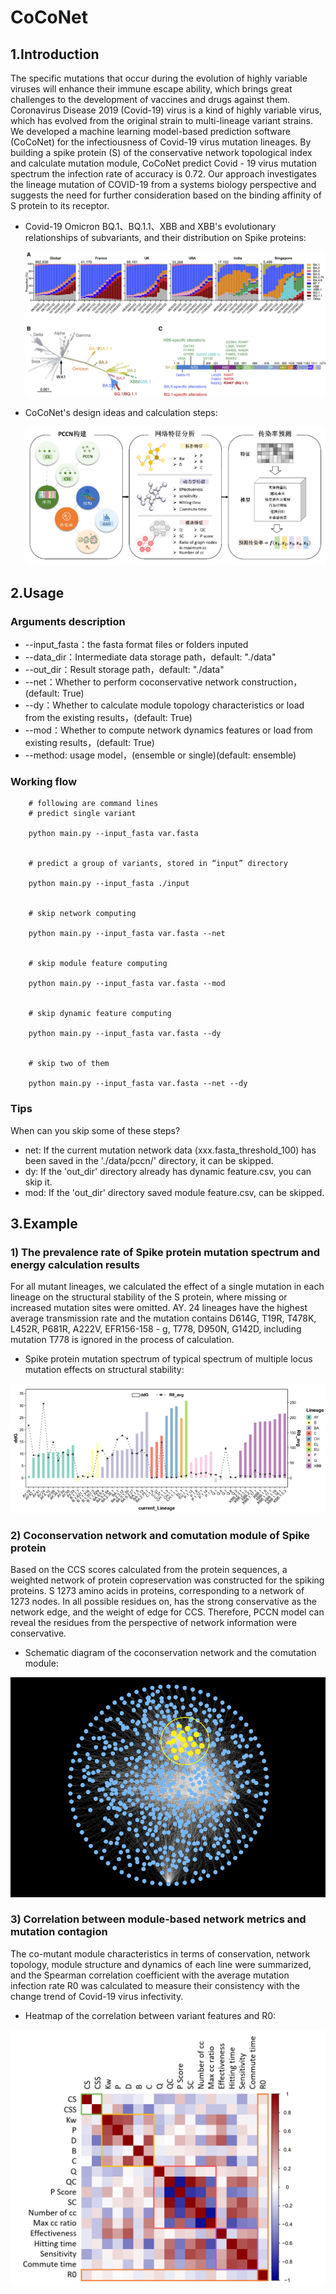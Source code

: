 # CoCoNet
## 1.Introduction
The specific mutations that occur during the evolution of highly variable viruses will enhance their immune escape ability, which brings great challenges to the development of vaccines and drugs against them. Coronavirus Disease 2019 (Covid-19) virus is a kind of highly variable virus, which has evolved from the original strain to multi-lineage variant strains. We developed a machine learning model-based prediction software (CoCoNet) for the infectiousness of Covid-19 virus mutation lineages. By building a spike protein (S) of the conservative network topological index and calculate mutation module, CoCoNet predict Covid - 19 virus mutation spectrum the infection rate of accuracy is 0.72. Our approach investigates the lineage mutation of COVID-19 from a systems biology perspective and suggests the need for further consideration based on the binding affinity of S protein to its receptor.

- Covid-19 Omicron BQ.1、BQ.1.1、XBB and XBB's evolutionary relationships of subvariants, and their distribution on Spike proteins:

  ![Figure1](pic/Figure1.png)

- CoCoNet's design ideas and calculation steps:

  ![Figure1](pic/Figure2.png)
  
## 2.Usage
### Arguments description
- --input_fasta：the fasta format files or folders inputed
- --data_dir：Intermediate data storage path，default: "./data"
- --out_dir：Result storage path，default: "./data"
- --net：Whether to perform coconservative network construction，(default: True)
- --dy：Whether to calculate module topology characteristics or load from the existing results，(default: True)
- --mod：Whether to compute network dynamics features or load from existing results，(default: True)
- --method: usage model，(ensemble or single)(default: ensemble)

### Working flow

```shell
    # following are command lines
    # predict single variant

    python main.py --input_fasta var.fasta


    # predict a group of variants, stored in “input” directory

    python main.py --input_fasta ./input


    # skip network computing

    python main.py --input_fasta var.fasta --net


    # skip module feature computing

    python main.py --input_fasta var.fasta --mod 


    # skip dynamic feature computing

    python main.py --input_fasta var.fasta --dy


    # skip two of them

    python main.py --input_fasta var.fasta --net --dy
```

### Tips
When can you skip some of these steps?
- net: If the current mutation network data (xxx.fasta_threshold_100) has been saved in the './data/pccn/' directory, it can be skipped.
- dy: If the 'out_dir' directory already has dynamic feature.csv, you can skip it.
- mod: If the 'out_dir' directory saved module feature.csv, can be skipped.

## 3.Example
### 1) The prevalence rate of Spike protein mutation spectrum and energy calculation results
For all mutant lineages, we calculated the effect of a single mutation in each lineage on the structural stability of the S protein, where missing or increased mutation sites were omitted. AY. 24 lineages have the highest average transmission rate and the mutation contains D614G, T19R, T478K, L452R, P681R, A222V, EFR156-158 - g, T778, D950N, G142D, including mutation T778 is ignored in the process of calculation.

- Spike protein mutation spectrum of typical spectrum of multiple locus mutation effects on structural stability:

![Figure1](pic/Figure3.png)

### 2) Coconservation network and comutation module of Spike protein
Based on the CCS scores calculated from the protein sequences, a weighted network of protein copreservation was constructed for the spiking proteins. S 1273 amino acids in proteins, corresponding to a network of 1273 nodes. In all possible residues on, has the strong conservative as the network edge, and the weight of edge for CCS. Therefore, PCCN model can reveal the residues from the perspective of network information were conservative.

- Schematic diagram of the coconservation network and the comutation module:

![Figure1](pic/Figure4.png)

### 3) Correlation between module-based network metrics and mutation contagion
The co-mutant module characteristics in terms of conservation, network topology, module structure and dynamics of each line were summarized, and the Spearman correlation coefficient with the average mutation infection rate R0 was calculated to measure their consistency with the change trend of Covid-19 virus infectivity.

- Heatmap of the correlation between variant features and R0:

![Figure1](pic/Figure5.png)


